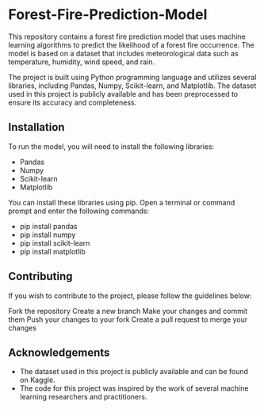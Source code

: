 # Forest-Fire-Prediction-Model
This repository contains a forest fire prediction model that uses machine learning algorithms to predict the likelihood of a forest fire occurrence. The model is based on a dataset that includes meteorological data such as temperature, humidity, wind speed, and rain.

The project is built using Python programming language and utilizes several libraries, including Pandas, Numpy, Scikit-learn, and Matplotlib. The dataset used in this project is publicly available and has been preprocessed to ensure its accuracy and completeness.

## Installation
To run the model, you will need to install the following libraries:

* Pandas
* Numpy
* Scikit-learn
* Matplotlib

You can install these libraries using pip. Open a terminal or command prompt and enter the following commands:
* pip install pandas
* pip install numpy
* pip install scikit-learn
* pip install matplotlib

## Contributing
If you wish to contribute to the project, please follow the guidelines below:

Fork the repository
Create a new branch
Make your changes and commit them
Push your changes to your fork
Create a pull request to merge your changes

## Acknowledgements

* The dataset used in this project is publicly available and can be found on Kaggle.
* The code for this project was inspired by the work of several machine learning researchers and practitioners.

